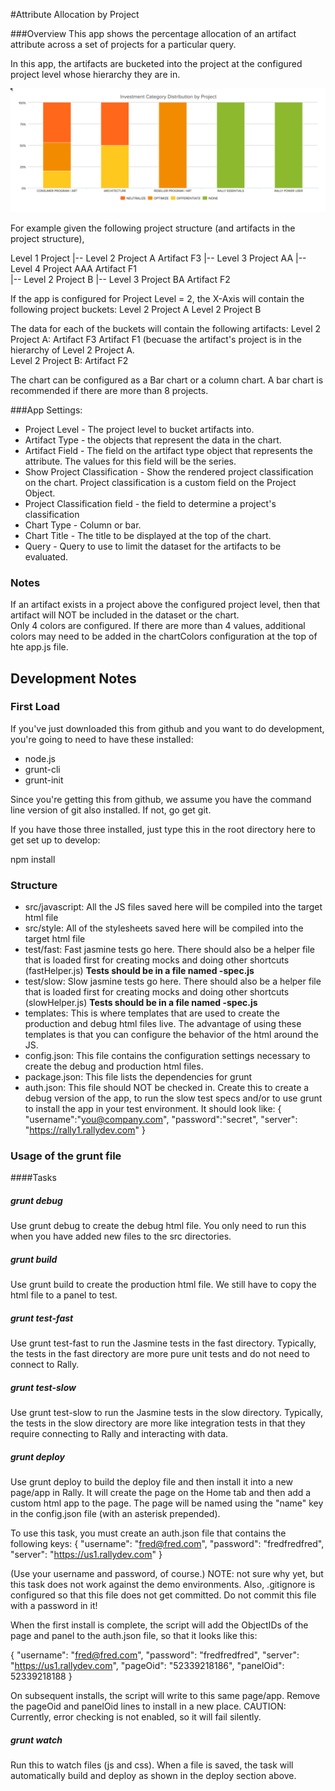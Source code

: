 #Attribute Allocation by Project

###Overview
This app shows the percentage allocation of an artifact attribute across a set of projects for a particular query.  

In this app, the artifacts are bucketed into the project at the configured project level whose hierarchy they are in.  

![ScreenShot](/images/attribute-allocation-by-project.png)

For example given the following project structure (and artifacts in the project structure), 

Level 1 Project
     |-- Level 2 Project A  Artifact F3 
        |-- Level 3 Project AA
            |-- Level 4 Project AAA  Artifact F1  
     |-- Level 2 Project B
        |-- Level 3 Project BA  Artifact F2 
        
     
If the app is configured for Project Level = 2, the X-Axis will contain the following project buckets:
     Level 2 Project A 
     Level 2 Project B
     
     
The data for each of the buckets will contain the following artifacts:
     Level 2 Project A:
        Artifact F3
        Artifact F1 (becuase the artifact's project is in the hierarchy of Level 2 Project A.  
     Level 2 Project B:
        Artifact F2 

The chart can be configured as a Bar chart or a column chart.  A bar chart is recommended if there are more than 8 projects.
  
###App Settings:
  * Project Level - The project level to bucket artifacts into.  
  * Artifact Type - the objects that represent the data in the chart.
  * Artifact Field - The field on the artifact type object that represents the attribute.  The values for this field will be the series.  
  * Show Project Classification - Show the rendered project classification on the chart.  Project classification is a custom field on the Project Object. 
  * Project Classification field - the field to determine a project's classification 
  * Chart Type - Column or bar.
  * Chart Title - The title to be displayed at the top of the chart.  
  * Query - Query to use to limit the dataset for the artifacts to be evaluated.  
  
### Notes
  If an artifact exists in a project above the configured project level, then that artifact will NOT be included in the dataset or the chart.  
  Only 4 colors are configured.  If there are more than 4 values, additional colors may need to be added in the chartColors configuration at the top of hte app.js file.      
      
     

## Development Notes

### First Load

If you've just downloaded this from github and you want to do development, 
you're going to need to have these installed:

 * node.js
 * grunt-cli
 * grunt-init
 
Since you're getting this from github, we assume you have the command line
version of git also installed.  If not, go get git.

If you have those three installed, just type this in the root directory here
to get set up to develop:

  npm install

### Structure

  * src/javascript:  All the JS files saved here will be compiled into the 
  target html file
  * src/style: All of the stylesheets saved here will be compiled into the 
  target html file
  * test/fast: Fast jasmine tests go here.  There should also be a helper 
  file that is loaded first for creating mocks and doing other shortcuts
  (fastHelper.js) **Tests should be in a file named <something>-spec.js**
  * test/slow: Slow jasmine tests go here.  There should also be a helper
  file that is loaded first for creating mocks and doing other shortcuts 
  (slowHelper.js) **Tests should be in a file named <something>-spec.js**
  * templates: This is where templates that are used to create the production
  and debug html files live.  The advantage of using these templates is that
  you can configure the behavior of the html around the JS.
  * config.json: This file contains the configuration settings necessary to
  create the debug and production html files.  
  * package.json: This file lists the dependencies for grunt
  * auth.json: This file should NOT be checked in.  Create this to create a
  debug version of the app, to run the slow test specs and/or to use grunt to
  install the app in your test environment.  It should look like:
    {
        "username":"you@company.com",
        "password":"secret",
        "server": "https://rally1.rallydev.com"
    }
  
### Usage of the grunt file
####Tasks
    
##### grunt debug

Use grunt debug to create the debug html file.  You only need to run this when you have added new files to
the src directories.

##### grunt build

Use grunt build to create the production html file.  We still have to copy the html file to a panel to test.

##### grunt test-fast

Use grunt test-fast to run the Jasmine tests in the fast directory.  Typically, the tests in the fast 
directory are more pure unit tests and do not need to connect to Rally.

##### grunt test-slow

Use grunt test-slow to run the Jasmine tests in the slow directory.  Typically, the tests in the slow
directory are more like integration tests in that they require connecting to Rally and interacting with
data.

##### grunt deploy

Use grunt deploy to build the deploy file and then install it into a new page/app in Rally.  It will create the page on the Home tab and then add a custom html app to the page.  The page will be named using the "name" key in the config.json file (with an asterisk prepended).

To use this task, you must create an auth.json file that contains the following keys:
{
    "username": "fred@fred.com",
    "password": "fredfredfred",
    "server": "https://us1.rallydev.com"
}

(Use your username and password, of course.)  NOTE: not sure why yet, but this task does not work against the demo environments.  Also, .gitignore is configured so that this file does not get committed.  Do not commit this file with a password in it!

When the first install is complete, the script will add the ObjectIDs of the page and panel to the auth.json file, so that it looks like this:

{
    "username": "fred@fred.com",
    "password": "fredfredfred",
    "server": "https://us1.rallydev.com",
    "pageOid": "52339218186",
    "panelOid": 52339218188
}

On subsequent installs, the script will write to this same page/app. Remove the
pageOid and panelOid lines to install in a new place.  CAUTION:  Currently, error checking is not enabled, so it will fail silently.

##### grunt watch

Run this to watch files (js and css).  When a file is saved, the task will automatically build and deploy as shown in the deploy section above.

